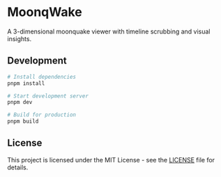 # MoonqWake

A 3-dimensional moonquake viewer with timeline scrubbing and visual insights.
## Development

```bash
# Install dependencies
pnpm install

# Start development server
pnpm dev

# Build for production
pnpm build
```

## License

This project is licensed under the MIT License - see the [LICENSE](./LICENSE) file for details.

